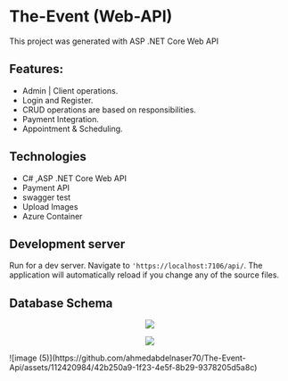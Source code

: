# The-Event (Web-API)

This project was generated with ASP .NET Core Web API

## Features:

- Admin | Client operations.
- Login and Register.
- CRUD operations are based on responsibilities.
- Payment Integration.
- Appointment & Scheduling.

## Technologies

- C# ,ASP .NET Core Web API 
- Payment API 
- swagger test
- Upload Images
- Azure Container

## Development server

Run for a dev server. Navigate to `'https://localhost:7106/api/`. The application will automatically reload if you change any of the source files.

## Database Schema

<p align="center">
         <img  src="![image (5)](https://github.com/ahmedabdelnaser70/The-Event-Api/assets/112420984/54ad52cd-7d28-4c5c-a8a6-10565e7d82e3)"/>
 </p>
<p align="center">
         <img  src="![image (6)](https://github.com/ahmedabdelnaser70/The-Event-Api/assets/112420984/09ef418b-3c2a-401a-a8c9-28c1524ec38e)"/>
 </p>
![image (5)](https://github.com/ahmedabdelnaser70/The-Event-Api/assets/112420984/42b250a9-1f23-4e5f-8b29-9378205d5a8c)
